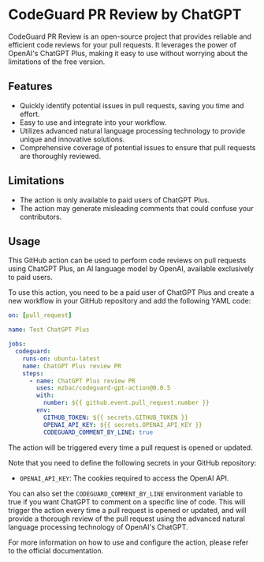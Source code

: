 # CodeGuard PR Review by ChatGPT

CodeGuard PR Review is an open-source project that provides reliable and efficient code reviews for your pull requests. It leverages the power of OpenAI's ChatGPT Plus, making it easy to use without worrying about the limitations of the free version.

## Features

- Quickly identify potential issues in pull requests, saving you time and effort.
- Easy to use and integrate into your workflow.
- Utilizes advanced natural language processing technology to provide unique and innovative solutions.
- Comprehensive coverage of potential issues to ensure that pull requests are thoroughly reviewed.

## Limitations

- The action is only available to paid users of ChatGPT Plus.
- The action may generate misleading comments that could confuse your contributors.

## Usage

This GitHub action can be used to perform code reviews on pull requests using ChatGPT Plus, an AI language model by OpenAI, available exclusively to paid users.

To use this action, you need to be a paid user of ChatGPT Plus and create a new workflow in your GitHub repository and add the following YAML code:

```yml
on: [pull_request]

name: Test ChatGPT Plus

jobs:
  codeguard:
    runs-on: ubuntu-latest
    name: ChatGPT Plus review PR
    steps:
      - name: ChatGPT Plus review PR
        uses: mzbac/codeguard-gpt-action@0.0.5
        with:
          number: ${{ github.event.pull_request.number }}
        env:
          GITHUB_TOKEN: ${{ secrets.GITHUB_TOKEN }}
          OPENAI_API_KEY: ${{ secrets.OPENAI_API_KEY }}
          CODEGUARD_COMMENT_BY_LINE: true
```

The action will be triggered every time a pull request is opened or updated.

Note that you need to define the following secrets in your GitHub repository:

- `OPENAI_API_KEY`: The cookies required to access the OpenAI API.

You can also set the `CODEGUARD_COMMENT_BY_LINE` environment variable to true if you want ChatGPT to comment on a specific line of code.
This will trigger the action every time a pull request is opened or updated, and will provide a thorough review of the pull request using the advanced natural language processing technology of OpenAI's ChatGPT.

For more information on how to use and configure the action, please refer to the official documentation.
